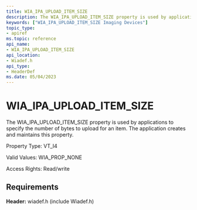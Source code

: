 ```yaml
---
title: WIA_IPA_UPLOAD_ITEM_SIZE
description: The WIA_IPA_UPLOAD_ITEM_SIZE property is used by applications to specify the number of bytes to upload for an item. The application creates and maintains this property.
keywords: ["WIA_IPA_UPLOAD_ITEM_SIZE Imaging Devices"]
topic_type:
- apiref
ms.topic: reference
api_name:
- WIA_IPA_UPLOAD_ITEM_SIZE
api_location:
- Wiadef.h
api_type:
- HeaderDef
ms.date: 05/04/2023
---
```


# WIA_IPA_UPLOAD_ITEM_SIZE

The WIA_IPA_UPLOAD_ITEM_SIZE property is used by applications to specify the number of bytes to upload for an item. The application creates and maintains this property.

Property Type: VT_I4

Valid Values: WIA_PROP_NONE

Access Rights: Read/write

## Requirements

**Header:** wiadef.h (include Wiadef.h)
